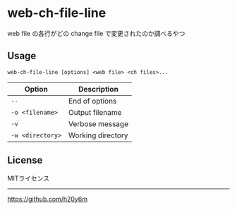 # web-ch-file-line
web file の各行がどの change file で変更されたのか調べるやつ

## Usage
```
web-ch-file-line [options] <web file> <ch files>...
```

|Option          |Description      |
|----------------|-----------------|
|`--`            |End of options   |
|`-o <filename>` |Output filename  |
|`-v`            |Verbose message  |
|`-w <directory>`|Working directory|

## License
MITライセンス

---
https://github.com/h20y6m
